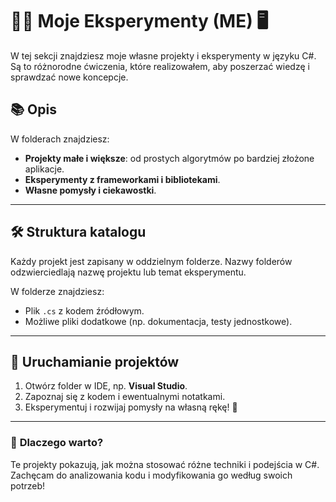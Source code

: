 # 👨‍💻 **Moje Eksperymenty (ME)** 🖥️

W tej sekcji znajdziesz moje własne projekty i eksperymenty w języku C#. Są to różnorodne ćwiczenia, które realizowałem, aby poszerzać wiedzę i sprawdzać nowe koncepcje.

## 📚 **Opis**

W folderach znajdziesz:

- **Projekty małe i większe**: od prostych algorytmów po bardziej złożone aplikacje.
- **Eksperymenty z frameworkami i bibliotekami**.
- **Własne pomysły i ciekawostki**.

---

## 🛠️ **Struktura katalogu**

Każdy projekt jest zapisany w oddzielnym folderze. Nazwy folderów odzwierciedlają nazwę projektu lub temat eksperymentu.

W folderze znajdziesz:

- Plik `.cs` z kodem źródłowym.
- Możliwe pliki dodatkowe (np. dokumentacja, testy jednostkowe).

---

## 🏃 **Uruchamianie projektów**

1. Otwórz folder w IDE, np. **Visual Studio**.
2. Zapoznaj się z kodem i ewentualnymi notatkami.
3. Eksperymentuj i rozwijaj pomysły na własną rękę! 🚀

---

### 🌟 **Dlaczego warto?**

Te projekty pokazują, jak można stosować różne techniki i podejścia w C#. Zachęcam do analizowania kodu i modyfikowania go według swoich potrzeb!
